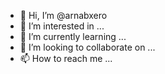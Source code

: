 - 👋 Hi, I’m @arnabxero
- 👀 I’m interested in ...
- 🌱 I’m currently learning ...
- 💞️ I’m looking to collaborate on ...
- 📫 How to reach me ...

<!---
arnabxero/arnabxero is a ✨ special ✨ repository because its `README.md` (this file) appears on your GitHub profile.
You can click the Preview link to take a look at your changes.
--->
